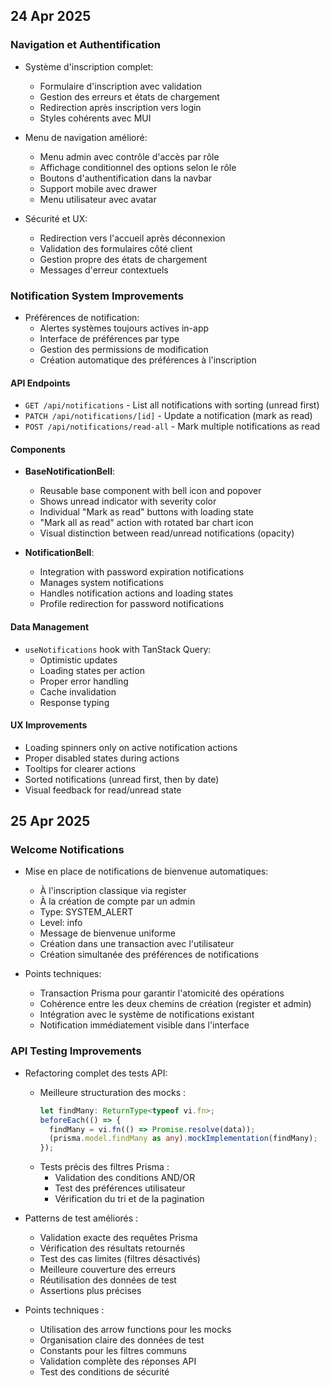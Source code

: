 ## 24 Apr 2025

### Navigation et Authentification

- Système d'inscription complet:

  - Formulaire d'inscription avec validation
  - Gestion des erreurs et états de chargement
  - Redirection après inscription vers login
  - Styles cohérents avec MUI

- Menu de navigation amélioré:

  - Menu admin avec contrôle d'accès par rôle
  - Affichage conditionnel des options selon le rôle
  - Boutons d'authentification dans la navbar
  - Support mobile avec drawer
  - Menu utilisateur avec avatar

- Sécurité et UX:
  - Redirection vers l'accueil après déconnexion
  - Validation des formulaires côté client
  - Gestion propre des états de chargement
  - Messages d'erreur contextuels

### Notification System Improvements

- Préférences de notification:
  - Alertes systèmes toujours actives in-app
  - Interface de préférences par type
  - Gestion des permissions de modification
  - Création automatique des préférences à l'inscription

#### API Endpoints

- `GET /api/notifications` - List all notifications with sorting (unread first)
- `PATCH /api/notifications/[id]` - Update a notification (mark as read)
- `POST /api/notifications/read-all` - Mark multiple notifications as read

#### Components

- **BaseNotificationBell**:

  - Reusable base component with bell icon and popover
  - Shows unread indicator with severity color
  - Individual "Mark as read" buttons with loading state
  - "Mark all as read" action with rotated bar chart icon
  - Visual distinction between read/unread notifications (opacity)

- **NotificationBell**:
  - Integration with password expiration notifications
  - Manages system notifications
  - Handles notification actions and loading states
  - Profile redirection for password notifications

#### Data Management

- `useNotifications` hook with TanStack Query:
  - Optimistic updates
  - Loading states per action
  - Proper error handling
  - Cache invalidation
  - Response typing

#### UX Improvements

- Loading spinners only on active notification actions
- Proper disabled states during actions
- Tooltips for clearer actions
- Sorted notifications (unread first, then by date)
- Visual feedback for read/unread state

## 25 Apr 2025

### Welcome Notifications

- Mise en place de notifications de bienvenue automatiques:

  - À l'inscription classique via register
  - À la création de compte par un admin
  - Type: SYSTEM_ALERT
  - Level: info
  - Message de bienvenue uniforme
  - Création dans une transaction avec l'utilisateur
  - Création simultanée des préférences de notifications

- Points techniques:
  - Transaction Prisma pour garantir l'atomicité des opérations
  - Cohérence entre les deux chemins de création (register et admin)
  - Intégration avec le système de notifications existant
  - Notification immédiatement visible dans l'interface

### API Testing Improvements

- Refactoring complet des tests API:

  - Meilleure structuration des mocks :
    ```typescript
    let findMany: ReturnType<typeof vi.fn>;
    beforeEach(() => {
      findMany = vi.fn(() => Promise.resolve(data));
      (prisma.model.findMany as any).mockImplementation(findMany);
    });
    ```
  - Tests précis des filtres Prisma :
    - Validation des conditions AND/OR
    - Test des préférences utilisateur
    - Vérification du tri et de la pagination

- Patterns de test améliorés :

  - Validation exacte des requêtes Prisma
  - Vérification des résultats retournés
  - Test des cas limites (filtres désactivés)
  - Meilleure couverture des erreurs
  - Réutilisation des données de test
  - Assertions plus précises

- Points techniques :
  - Utilisation des arrow functions pour les mocks
  - Organisation claire des données de test
  - Constants pour les filtres communs
  - Validation complète des réponses API
  - Test des conditions de sécurité
